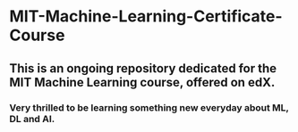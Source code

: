 # MIT-Machine-Learning-Certificate-Course

## This is an ongoing repository dedicated for the MIT Machine Learning course, offered on edX.

### Very thrilled to be learning something new everyday about ML, DL and AI.

